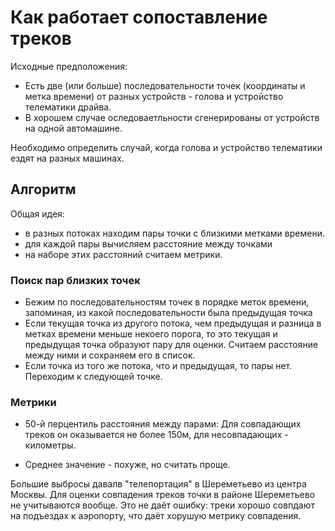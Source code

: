 # Как работает сопоставление треков

Исходные предположения:

* Есть две (или больше) последовательности точек (координаты и метка времени) от разных устройств - голова и устройство телематики драйва.
* В хорошем случае оследоваетльности сгенерированы от устройств на одной автомашине.

Необходимо определить случай, когда голова и устройство телематики ездят на разных машинах.

## Алгоритм

Общая идея:

* в разных потоках находим пары точки с близкими метками времени.
* для каждой пары вычисляем расстояние между точками
* на наборе этих расстояний считаем метрики.


### Поиск пар близких точек

* Бежим по последовательностям точек в порядке меток времени, запоминая, из какой последовательности была предыдущая точка
* Если текущая точка из другого потока, чем предыдущая и разница в метках времени меньше некоего порога,
  то это текущая и предыдущая точка образуют пару для оценки. Считаем расстояние между ними и сохраняем его в список.
* Если точка из того же потока, что и предыдущая, то пары нет. Переходим к следующей точке.

### Метрики

* 50-й перцентиль расстояния между парами: Для совпадающих треков он оказывается не более 150м,
  для несовпадающих - километры.

* Среднее значение - похуже, но считать проще.

Большие выбросы давалв "телепортация" в Шереметьево из центра Москвы. Для оценки совпадения треков точки
в районе Шереметьево не учитываются вообще. Это не даёт ошибку: треки хорошо совпдают на подъездах к аэропорту,
что даёт хорушую метрику совпадения.
